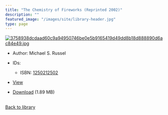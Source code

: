 ```yaml
---
title: "The Chemistry of Fireworks (Reprinted 2002)"
description: ""
featured_image: "/images/site/library-header.jpg"
type: page
---
```


<a href="https://drive.google.com/file/d/1OhYb0XsUCUlU7yfkrb3f8CGjZb01MpYM/view" target="_blank">![3758938dcdaad60c9a94950746be0e5b9165419d49dd8b18d888890d6ac84e49.jpg](/images/library/3758938dcdaad60c9a94950746be0e5b9165419d49dd8b18d888890d6ac84e49.jpg)</a>
* Author: Michael S. Russel
* IDs:
  * ISBN: <a href="https://www.worldcat.org/isbn/1250212502" target="_blank">1250212502</a>
* <a href="https://drive.google.com/file/d/1OhYb0XsUCUlU7yfkrb3f8CGjZb01MpYM/view" target="_blank">View</a>

* [Download](https://drive.google.com/uc?export=download&id=1OhYb0XsUCUlU7yfkrb3f8CGjZb01MpYM) (1.89 MB)

<br />[Back to library](/library/)

